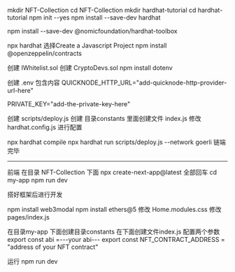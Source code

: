 mkdir NFT-Collection
cd NFT-Collection
mkdir hardhat-tutorial
cd hardhat-tutorial
npm init --yes
npm install --save-dev hardhat

npm install --save-dev @nomicfoundation/hardhat-toolbox

npx hardhat   选择Create a Javascript Project
npm install @openzeppelin/contracts

创建 IWhitelist.sol
创建 CryptoDevs.sol
npm install dotenv

创建 .env 
包含内容
QUICKNODE_HTTP_URL="add-quicknode-http-provider-url-here"

PRIVATE_KEY="add-the-private-key-here"

创建 scripts/deploy.js
创建 目录constants  里面创建文件 index.js
修改 hardhat.config.js 进行配置

npx hardhat compile
npx hardhat run scripts/deploy.js --network goerli
链端完毕

----------------------------

前端
在目录 NFT-Collection 下面
npx create-next-app@latest    全部回车
cd my-app
npm run dev

搭好框架后进行开发

npm install web3modal
npm install ethers@5
修改 Home.modules.css
修改 pages/index.js 

在目录my-app 下面创建目录constants 在下面创建文件index.js
配置两个参数
export const abi =---your abi---
export const NFT_CONTRACT_ADDRESS = "address of your NFT contract"

运行 npm run dev
